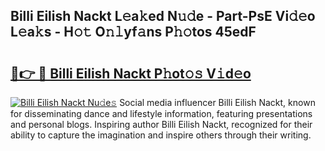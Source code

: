 ## Billi Eilish Nackt L𝚎a𝚔ed N𝚞𝚍e - Part-PsE Vi𝚍𝚎o L𝚎a𝚔s - H𝚘𝚝 O𝚗𝚕yf𝚊ns P𝚑𝚘tos 45edF

# <h2><a href="http://kf53bgu.oniu.top/?m=Billi+Eilish+Nackt">🔗👉 🔴 Billi Eilish Nackt P𝚑ot𝚘𝚜 V𝚒d𝚎o</a></h2>

[![Billi Eilish Nackt Nu𝚍e𝚜](https://i.imgur.com/0qMVB7G.gif)](http://kf53bgu.oniu.top/?m=Billi+Eilish+Nackt)
Social media influencer Billi Eilish Nackt, known for disseminating dance and lifestyle information, featuring presentations and personal blogs. Inspiring author Billi Eilish Nackt, recognized for their ability to capture the imagination and inspire others through their writing.  
